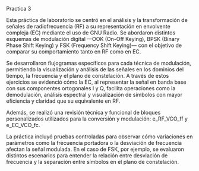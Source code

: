 Practica 3

Esta práctica de laboratorio se centró en el análisis y la transformación de señales de radiofrecuencia (RF) a su representación en envolvente compleja (EC) mediante el uso de GNU Radio. Se abordaron distintos esquemas de modulación digital —OOK (On-Off Keying), BPSK (Binary Phase Shift Keying) y FSK (Frequency Shift Keying)— con el objetivo de comparar su comportamiento tanto en RF como en EC.

Se desarrollaron flujogramas específicos para cada técnica de modulación, permitiendo la visualización y análisis de las señales en los dominios del tiempo, la frecuencia y el plano de constelación. A través de estos ejercicios se evidenció cómo la EC, al representar la señal en banda base con sus componentes ortogonales I y Q, facilita operaciones como la demodulación, análisis espectral y visualización de símbolos con mayor eficiencia y claridad que su equivalente en RF.

Además, se realizó una revisión técnica y funcional de bloques personalizados utilizados para la conversión y modulación: e_RF_VCO_ff y e_EC_VCO_fc.

La práctica incluyó pruebas controladas para observar cómo variaciones en parámetros como la frecuencia portadora o la desviación de frecuencia afectan la señal modulada. En el caso de FSK, por ejemplo, se evaluaron distintos escenarios para entender la relación entre desviación de frecuencia y la separación entre símbolos en el plano de constelación.

